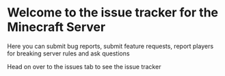 # Welcome to the issue tracker for the Minecraft Server
Here you can submit bug reports, submit feature requests, report players for breaking server rules and ask questions

Head on over to the issues tab to see the issue tracker
